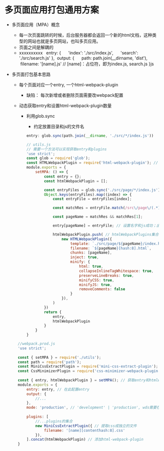 # 多页面应用打包通用方案

- 多页面应用（MPA）概念

  - 每一次页面跳转的时候，后台服务器都会返回一个新的html文档，这种类型的网站也就是多页网站，也叫多页应用。
  - 页面之间是解耦的
  - xxxxxxxxxx   entry: {      'index': './src/index.js',      'search': './src/search.js'  },  output: {      path: path.join(__dirname, 'dist'),      filename: '[name].js' // [name]：占位符，即为index.js, search.js  }js

- 多页面打包基本思路

  - 每个页面对应一个entry, 一个html-webpack-plugin

    - 缺陷： 每次新增或者删除页面需要改webpack配置

  - 动态获取entry和设置html-webpack-plugin数量

    - 利用glob.sync

      - 约定放置目录和js的文件名

      ```js
      entry: glob.sync(path.join(__dirname, './src/*/index.js'))
      ```

      ```js
      // utils.js
      // 需要一个方法可以实现获取entry和plugins
      'use strict';
      const glob = require('glob');
      const HTMLWebpackPlugin = require('html-webpack-plugin'); // 不用手动添加打包结果到index.html,webpack自动添加其置。
      module.exports = {
          setMPA: () => {
              const entry = {};
              const htmlWebpackPlugin = [];
      
              const entryFiles = glob.sync('./src/page/*/index.js'); // 约定多页面的页面写到src/page/页面名字/index.js; 模板写到同目录下的index.html
              Object.keys(entryFiles).map((index) => {
                  const entryFile = entryFiles[index];
      
                  const matchRes = entryFile.match(/src\/page\/(.*)\/index\.js/); // 匹配出名字
      
                  const pageName = matchRes && matchRes[1];
      
                  entry[pageName] = entryFile; // 设置名字和js成功；出来的结果是： {‘[index]’: './src/page/index/[index].js', ...}
      
                  htmlWebpackPlugin.push( // htmlWebpackPlugins集合；更换template和fileName即可
                      new HTMLWebpackPlugin({
                          template: `./src/page/${pageName}/index.html`,
                          filename: `${pageName}[hash:8].html`,
                          chunks: [pageName],
                          inject: true,
                          minify: {
                              html: true,
                              collapseInlineTagWhitespace: true,
                              preserveLineBreaks: true,
                              minifyCSS: true,
                              minifyJS: true,
                              removeComments: false
                          }
                      }),
                  )
              })
              return {
                  entry,
                  htmlWebpackPlugin
              }
          }
      }
      ```
      
```js
      //webpack.prod.js
      'use strict';
      
      const { setMPA } = require('./utils');
      const path = require('path');
      const MiniCssExtractPlugin = require('mini-css-extract-plugin');
      const CssMinimizerPlugin = require('css-minimizer-webpack-plugin'); // webpack@5压缩
      
      const { entry, htmlWebpackPlugin } = setMPA(); // 获取entry和htmlwebpackPlugin
      module.exports = {
          entry: entry, // 在此配置entry
          output: {
              //...
          },
          mode: 'production', // 'development' | 'production', wds需要在开发环境而非生产环境下
          
          plugins: [
              //...plugins的集合
              new MiniCssExtractPlugin({ // 提取css成独立的文件
                  filename: '[name][contenthash:8].css'
              }),
          ].concat(htmlWebpackPlugin) // 添加html-webpack-plugin
      }
```

